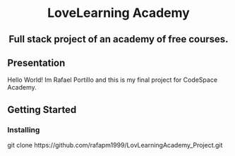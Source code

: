 <h1 align="center">LoveLearning Academy</h1>
<h2 align="center">Full stack project of an academy of free courses.</h2>
<h2>Presentation</h2>
Hello World! Im Rafael Portillo and this is my final project for CodeSpace Academy.
<h2>Getting Started</h2>
<h3>Installing</h3>
<p>git clone https://github.com/rafapm1999/LovLearningAcademy_Project.git</p>
